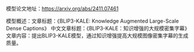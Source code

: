 模型论文地址：https://arxiv.org/abs/2411.07461

模型概述：文章标题：《BLIP3-KALE: Knowledge Augmented Large-Scale Dense Captions》
中文文章标题：《BLIP3-KALE：知识增强的大规模密集字幕》
文章内容：提出BLIP3-KALE模型，通过知识增强提高大规模图像密集字幕的生成质量。
